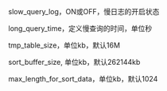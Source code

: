 slow_query_log，ON或OFF，慢日志的开启状态

long_query_time，定义慢查询的时间，单位秒

tmp_table_size，单位kb，默认16M

sort_buffer_size, 单位kb，默认262144kb

max_length_for_sort_data，单位kb，默认1024
